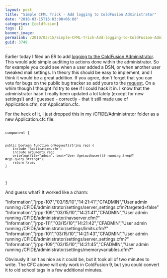 ```yaml
---
layout: post
title: "Simple CFML Trick - Add logging to ColdFusion Administrator"
date: "2010-03-15T16:03:00+06:00"
categories: [coldfusion]
tags: []
banner_image: 
permalink: /2010/03/15/Simple-CFML-Trick-Add-logging-to-ColdFusion-Administrator
guid: 3749
---
```


Earlier today I filed an ER to add <a href="http://cfbugs.adobe.com/cfbugreport/flexbugui/cfbugtracker/main.html#bugId=82437">logging to the ColdFusion Administrator</a>. This would add simple auditing to actions done within the administrator. So for example you could see when a user added a DSN, or when another user tweaked mail settings. In theory this should be easy to implement, and I think it would be a great addition. If you agree, don't forget that you can vote for bugs on the public bug tracker so add yours to the <a href="http://cfbugs.adobe.com/cfbugreport/flexbugui/cfbugtracker/main.html#bugId=82437">request</a>. On a whim though I thought I'd try to see if I could hack it in. I know that the administrator hasn't really been updated a lot lately (except for new settings!) and I guessed - correctly - that it still made use of Application.cfm, <i>not</i> Application.cfc.
<p/>
For the heck of it, I just dropped this in my /CFIDE/Administrator folder as a new Application.cfc file:
<p/>
<code>
component {
	
	public boolean function onRequest(string req) {
		include "Application.cfm";
		include arguments.req;
		writelog(file="admin", text="User #getauthuser()# running #req#?#cgi.query_string#");
		return true;
	}
	
}
</code>

<p/>

And guess what? It worked like a charm:

<p/>

"Information","jrpp-107","03/15/10","14:21:41","CFADMIN","User admin running /CFIDE/administrator/settings/server_settings.cfm?targeted=false"<br/>
"Information","jrpp-109","03/15/10","14:21:41","CFADMIN","User admin running /CFIDE/administrator/navserver.cfm?"<br/>
"Information","jrpp-111","03/15/10","14:21:42","CFADMIN","User admin running /CFIDE/administrator/settings/limits.cfm?"<br/>
"Information","jrpp-101","03/15/10","14:21:43","CFADMIN","User admin running /CFIDE/administrator/settings/server_settings.cfm?"<br/>
"Information","jrpp-109","03/15/10","14:21:45","CFADMIN","User admin running /CFIDE/administrator/settings/memoryvariables.cfm?"<br/>

<p/>

Obviously it isn't as nice as it could be, but it took all of two minutes to write. The CFC above will only work in ColdFusion 9, but you could convert it to old school tags in a few additional minutes.